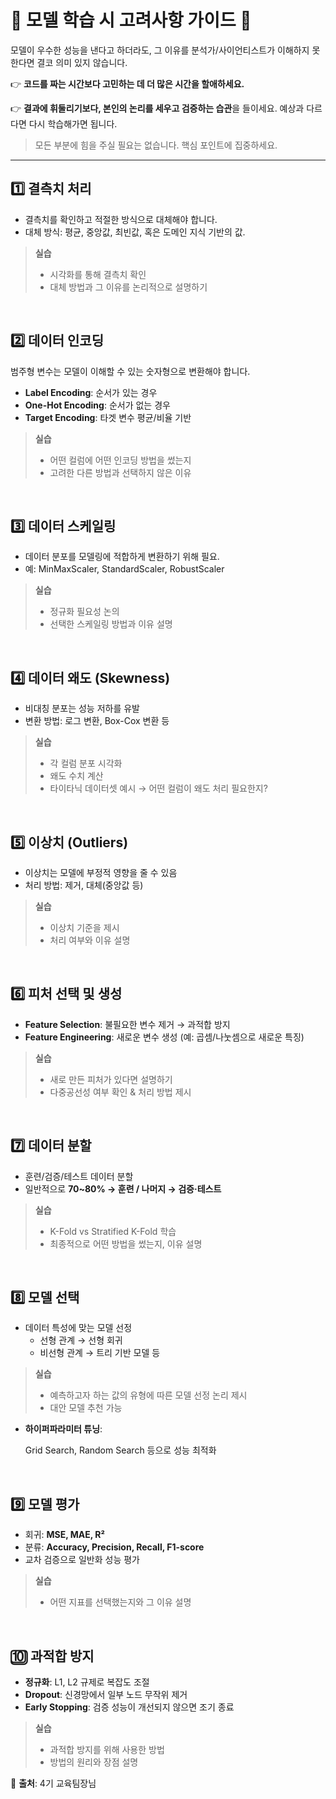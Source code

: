 # 📘 모델 학습 시 고려사항 가이드 📘 

모델이 우수한 성능을 낸다고 하더라도, 그 이유를 분석가/사이언티스트가 이해하지 못한다면 결코 의미 있지 않습니다.

👉 **코드를 짜는 시간보다 고민하는 데 더 많은 시간을 할애하세요.**

👉 **결과에 휘둘리기보다, 본인의 논리를 세우고 검증하는 습관**을 들이세요. 예상과 다르다면 다시 학습해가면 됩니다.

> 모든 부분에 힘을 주실 필요는 없습니다. 핵심 포인트에 집중하세요.

---

## 1️⃣ 결측치 처리

- 결측치를 확인하고 적절한 방식으로 대체해야 합니다.
- 대체 방식: 평균, 중앙값, 최빈값, 혹은 도메인 지식 기반의 값.

> **실습**
>
> - 시각화를 통해 결측치 확인
> - 대체 방법과 그 이유를 논리적으로 설명하기
<br>


## 2️⃣ 데이터 인코딩

범주형 변수는 모델이 이해할 수 있는 숫자형으로 변환해야 합니다.

- **Label Encoding**: 순서가 있는 경우
- **One-Hot Encoding**: 순서가 없는 경우
- **Target Encoding**: 타겟 변수 평균/비율 기반



> **실습**
>
> - 어떤 컬럼에 어떤 인코딩 방법을 썼는지
> - 고려한 다른 방법과 선택하지 않은 이유
<br>

## 3️⃣ 데이터 스케일링

- 데이터 분포를 모델링에 적합하게 변환하기 위해 필요.
- 예: MinMaxScaler, StandardScaler, RobustScaler



> **실습**
>
> - 정규화 필요성 논의
> - 선택한 스케일링 방법과 이유 설명
<br>

## 4️⃣ 데이터 왜도 (Skewness)

- 비대칭 분포는 성능 저하를 유발
- 변환 방법: 로그 변환, Box-Cox 변환 등



> **실습**
>
> - 각 컬럼 분포 시각화
> - 왜도 수치 계산
> - 타이타닉 데이터셋 예시 → 어떤 컬럼이 왜도 처리 필요한지?
<br>

## 5️⃣ 이상치 (Outliers)

- 이상치는 모델에 부정적 영향을 줄 수 있음
- 처리 방법: 제거, 대체(중앙값 등)



> **실습**
>
> - 이상치 기준을 제시
> - 처리 여부와 이유 설명
<br>

## **6️⃣ 피처 선택 및 생성**

- **Feature Selection**: 불필요한 변수 제거 → 과적합 방지
- **Feature Engineering**: 새로운 변수 생성 (예: 곱셈/나눗셈으로 새로운 특징)



> **실습**
>
> - 새로 만든 피처가 있다면 설명하기
> - 다중공선성 여부 확인 & 처리 방법 제시 
<br>


## **7️⃣ 데이터 분할**

- 훈련/검증/테스트 데이터 분할
- 일반적으로 **70~80% → 훈련 / 나머지 → 검증·테스트**



> **실습**
>
> - K-Fold vs Stratified K-Fold 학습
> - 최종적으로 어떤 방법을 썼는지, 이유 설명
<br>


## 8️⃣ 모델 선택

- 데이터 특성에 맞는 모델 선정
  - 선형 관계 → 선형 회귀
  - 비선형 관계 → 트리 기반 모델 등



> **실습**
>
> - 예측하고자 하는 값의 유형에 따른 모델 선정 논리 제시
> - 대안 모델 추천 가능



- **하이퍼파라미터 튜닝**:

  Grid Search, Random Search 등으로 성능 최적화
<br>


## 9️⃣ 모델 평가

- 회귀: **MSE, MAE, R²**
- 분류: **Accuracy, Precision, Recall, F1-score**
- 교차 검증으로 일반화 성능 평가



> **실습**
>
> - 어떤 지표를 선택했는지와 그 이유 설명
<br>


## 🔟 과적합 방지

- **정규화**: L1, L2 규제로 복잡도 조절
- **Dropout**: 신경망에서 일부 노드 무작위 제거
- **Early Stopping**: 검증 성능이 개선되지 않으면 조기 종료



> **실습**
>
> - 과적합 방지를 위해 사용한 방법
> - 방법의 원리와 장점 설명



📌 **출처**: 4기 교육팀장님
